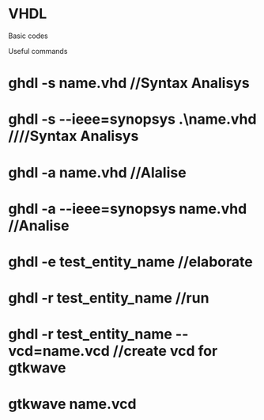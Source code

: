 # VHDL
Basic codes

Useful commands

# ghdl -s name.vhd //Syntax Analisys
# ghdl -s --ieee=synopsys .\name.vhd ////Syntax Analisys
# ghdl -a name.vhd //Alalise
# ghdl -a --ieee=synopsys name.vhd //Analise
# ghdl -e test_entity_name //elaborate
# ghdl -r test_entity_name //run
# ghdl -r test_entity_name --vcd=name.vcd //create vcd for gtkwave
# gtkwave name.vcd

